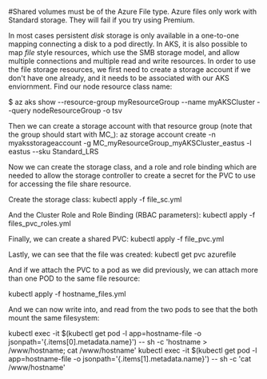 #Shared volumes must be of the Azure File type. Azure files only work with Standard storage. They will fail if you try using Premium.

In most cases persistent _disk_ storage is only available in a one-to-one mapping connecting a disk to a pod directly. In AKS, it is also possible to map _file_ style resources, which use the SMB storage model, and allow multiple connections and multiple read and write resources.  In order to use the file storage resources, we first need to create a storage account if we don't have one already, and it needs to be associated with our AKS enviornment.  Find our node resource class name:

$ az aks show --resource-group myResourceGroup --name myAKSCluster --query nodeResourceGroup -o tsv

Then we can create a storage account with that resource group (note that the group should start with MC_):
az storage account create -n myaksstorageaccount -g MC_myResourceGroup_myAKSCluster_eastus -l eastus --sku Standard_LRS

Now we can create the storage class, and a role and role binding which are needed to allow the storage controller to create a secret for the PVC to use for accessing the file share resource.

Create the storage class:
kubectl apply -f file_sc.yml

And the Cluster Role and Role Binding (RBAC parameters):
kubectl apply -f files_pvc_roles.yml

Finally, we can create a shared PVC:
kubectl apply -f file_pvc.yml

Lastly, we can see that the file was created:
kubectl get pvc azurefile

And if we attach the PVC to a pod as we did previously, we can attach more than one POD to the same file resource:

kubectl apply -f hostname_files.yml

And we can now write into, and read from the two pods to see that the both mount the same filesystem:

kubectl exec -it $(kubectl get pod -l app=hostname-file -o jsonpath='{.items[0].metadata.name}') -- sh -c 'hostname > /www/hostname; cat /www/hostname'
kubectl exec -it $(kubectl get pod -l app=hostname-file -o jsonpath='{.items[1].metadata.name}') -- sh -c 'cat /www/hostname'
